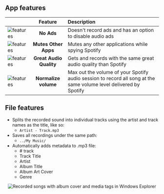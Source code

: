 ## App features

|| Feature | Description |
| - | :-: | :- |
| <img alt="features" src="https://raw.githubusercontent.com/jwallet/spy-spotify/gh-pages/assets/images/feature_no_ad.png" /> | __No Ads__ | Doesn't record ads and has an option to disable audio ads |
| <img alt="features" src="https://raw.githubusercontent.com/jwallet/spy-spotify/gh-pages/assets/images/feature_mute_apps.png" /> | __Mutes Other Apps__ | Mutes any other applications while spying Spotify |
| <img alt="features" src="https://raw.githubusercontent.com/jwallet/spy-spotify/gh-pages/assets/images/feature_audio_quality.png" /> | __Great Audio Quality__ | Gets and records with the same great audio quality than Spotify |
| <img alt="features" src="https://raw.githubusercontent.com/jwallet/spy-spotify/gh-pages/assets/images/feature_max_out.png" /> | __Normalize volume__ | Max out the volume of your Spotify audio session to record all song at the same volume level delivered by Spotify |

## File features
- Splits the recorded sound into individual tracks using the artist and track names as the title, like so:
   - `Artist - Track.mp3`
- Saves all recordings under the same path:
   - `../My Music/`
- Automatically adds metadata to .mp3 file:
   - \# track
   - Track Title
   - Artist
   - Album Title
   - Album Art Cover
   - Genre

<p align="center"><img alt="Recorded songs with album cover and media tags in Windows Explorer" src="https://raw.githubusercontent.com/jwallet/spy-spotify/gh-pages/assets/images/saved_songs_list.png" /></p>
